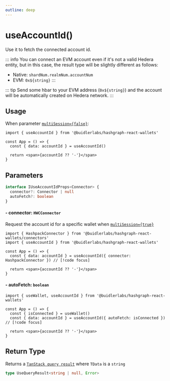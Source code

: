 ```yaml
---
outline: deep
---
```


# useAccountId()

Use it to fetch the connected account id.

::: info
You can connect an EVM account even if it's not a valid Hedera entity, but in this case, the result type will be slightly different as follows:

- Native: `shardNum.realmNum.accountNum`
- EVM: `0x${string}`
  :::

::: tip
Send some hbar to your EVM address (`0x${string}`) and the account will be automatically created on Hedera network.
:::

## Usage

When parameter [`multiSession={false}`](/configuration.html#%F0%9F%94%80-multisession):

```tsx
import { useAccountId } from '@buidlerlabs/hashgraph-react-wallets'

const App = () => {
  const { data: accountId } = useAccountId()

  return <span>{accountId ?? '-'}</span>
}
```

## Parameters

```ts
interface IUseAccountIdProps<Connector> {
  connector?: Connector | null
  autoFetch?: boolean
}
```

#### - connector: `HWCConnector`

Request the account id for a specific wallet when [`multiSession={true}`](/configuration.html#%F0%9F%94%80-multisession)

```tsx
import { HashpackConnector } from '@buidlerlabs/hashgraph-react-wallets/connectors'
import { useAccountId } from '@buidlerlabs/hashgraph-react-wallets'

const App = () => {
  const { data: accountId } = useAccountId({ connector: HashpackConnector }) // [!code focus]

  return <span>{accountId ?? '-'}</span>
}
```

#### - autoFetch: `boolean`

```tsx
import { useWallet, useAccountId } from '@buidlerlabs/hashgraph-react-wallets'

const App = () => {
  const { isConnected } = useWallet()
  const { data: accountId } = useAccountId({ autoFetch: isConnected }) // [!code focus]

  return <span>{accountId ?? '-'}</span>
}
```

###

## Return Type

Returns a [`TanStack query result`](https://tanstack.com/query/v4/docs/framework/react/reference/useQuery) where `TData` is a `string`

```ts
type UseQueryResult<string | null, Error>
```
